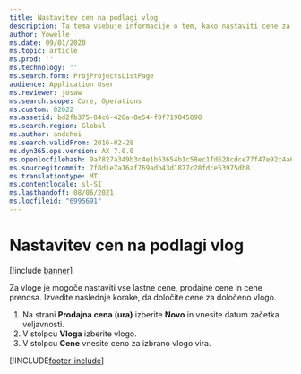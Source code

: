 ```yaml
---
title: Nastavitev cen na podlagi vlog
description: Ta tema vsebuje informacije o tem, kako nastaviti cene za določene vloge.
author: Yowelle
ms.date: 09/01/2020
ms.topic: article
ms.prod: ''
ms.technology: ''
ms.search.form: ProjProjectsListPage
audience: Application User
ms.reviewer: josaw
ms.search.scope: Core, Operations
ms.custom: 82022
ms.assetid: bd2fb375-84c6-428a-8e54-f0f719045898
ms.search.region: Global
ms.author: andchoi
ms.search.validFrom: 2016-02-28
ms.dyn365.ops.version: AX 7.0.0
ms.openlocfilehash: 9a7827a349b3c4e1b53654b1c58ec1fd628cdce77f47e92c4a61e62eae675ef9
ms.sourcegitcommit: 7f8d1e7a16af769adb43d1877c28fdce53975db8
ms.translationtype: MT
ms.contentlocale: sl-SI
ms.lasthandoff: 08/06/2021
ms.locfileid: "6995691"
---
```

# <a name="set-up-role-based-pricing"></a>Nastavitev cen na podlagi vlog

[!include [banner](../includes/banner.md)]

Za vloge je mogoče nastaviti vse lastne cene, prodajne cene in cene prenosa. Izvedite naslednje korake, da določite cene za določeno vlogo.

1. Na strani **Prodajna cena (ura)** izberite **Novo** in vnesite datum začetka veljavnosti.
2. V stolpcu **Vloga** izberite vlogo.
3. V stolpcu **Cene** vnesite ceno za izbrano vlogo vira.


[!INCLUDE[footer-include](../includes/footer-banner.md)]